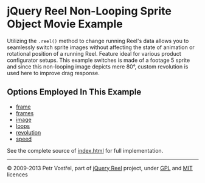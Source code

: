 jQuery Reel Non-Looping Sprite Object Movie Example
===================================================

Utilizing the `.reel()` method to change running Reel's data allows you to
seamlessly switch sprite images without affecting the state of animation or
rotational position of a running Reel. Feature ideal for various product
configurator setups. This example switches is made of a footage 5 sprite
and since this non-looping image depicts mere 80°, custom revolution is used
here to improve drag response.


Options Employed In This Example
--------------------------------

- [frame](http://jquery.vostrel.net/reel#frame)
- [frames](http://jquery.vostrel.net/reel#frames)
- [image](http://jquery.vostrel.net/reel#image)
- [loops](http://jquery.vostrel.net/reel#loops)
- [revolution](http://jquery.vostrel.net/reel#revolution)
- [speed](http://jquery.vostrel.net/reel#speed)

See the complete source of [index.html](index.html) for full
implementation.


---
&copy; 2009-2013 Petr Vostřel, part of [jQuery Reel][reel] project, under [GPL][GPL] and [MIT][MIT] licences



[reel]:http://jquery.vostrel.net/reel
[GPL]:http://opensource.org/licenses/GPL-2.0
[MIT]:http://opensource.org/licenses/MIT
